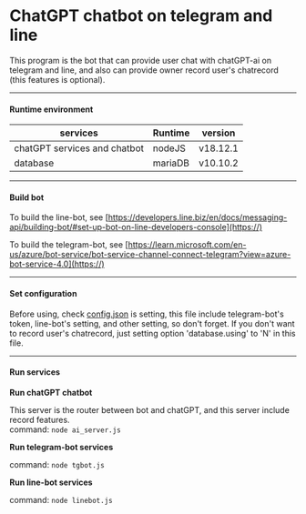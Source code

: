 # ChatGPT chatbot on telegram and line

This program is the bot that can provide user chat with chatGPT-ai on telegram and line, and also can provide owner record user's chatrecord (this features is optional).

---

#### **Runtime environment**


| services                     | Runtime | version  |
| ------------------------------ | --------- | ---------- |
| chatGPT services and chatbot | nodeJS  | v18.12.1 |
| database                     | mariaDB | v10.10.2 |

---

#### **Build bot**

To build the line-bot, see [https://developers.line.biz/en/docs/messaging-api/building-bot/#set-up-bot-on-line-developers-console](https://)

To build the telegram-bot, see [https://learn.microsoft.com/en-us/azure/bot-service/bot-service-channel-connect-telegram?view=azure-bot-service-4.0](https://)

---

#### **Set configuration**

Before using, check [config.json](./config.json) is setting, this file include telegram-bot's token, line-bot's setting, and other setting, so don't forget.
If you don't want to record user's chatrecord, just setting option 'database.using' to 'N' in this file.

---

#### **Run services**

**Run chatGPT chatbot**

This server is the router between bot and chatGPT, and this server include record features.<br>
command: `node ai_server.js`

**Run telegram-bot services**

command: `node tgbot.js`

**Run line-bot services**

command: `node linebot.js`

